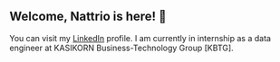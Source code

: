 ## Welcome, Nattrio is here! 🍂
You can visit my [LinkedIn](https://www.linkedin.com/in/jirapat-klaokliang) profile.
I am currently in internship as a data engineer at KASIKORN Business-Technology Group [KBTG].

